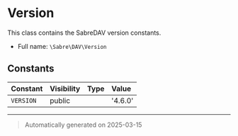 
# Version

This class contains the SabreDAV version constants.



* Full name: `\Sabre\DAV\Version`


## Constants

| Constant | Visibility | Type | Value |
|:---------|:-----------|:-----|:------|
|`VERSION`|public| |&#039;4.6.0&#039;|




***
> Automatically generated on 2025-03-15
